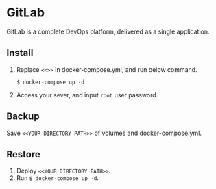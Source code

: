 # GitLab

GitLab is a complete DevOps platform, delivered as a single application.

## Install
1. Replace `<<>>` in docker-compose.yml, and run below command.

    ```
    $ docker-compose up -d
    ```

1. Access your sever, and input `root` user password.

## Backup
Save `<<YOUR DIRECTORY PATH>>` of volumes and docker-compose.yml.

## Restore
1. Deploy `<<YOUR DIRECTORY PATH>>`.
1. Run `$ docker-compose up -d`.
